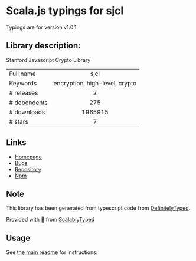 
# Scala.js typings for sjcl

Typings are for version v1.0.1

## Library description:
Stanford Javascript Crypto Library

|                    |                 |
| ------------------ | :-------------: |
| Full name          | sjcl |
| Keywords           | encryption, high-level, crypto |
| # releases         | 2 |
| # dependents       | 275 |
| # downloads        | 1965915 |
| # stars            | 7 |

## Links
- [Homepage](https://github.com/bitwiseshiftleft/sjcl)
- [Bugs](https://github.com/bitwiseshiftleft/sjcl/issues)
- [Repository](https://github.com/bitwiseshiftleft/sjcl)
- [Npm](https://www.npmjs.com/package/sjcl)
    


## Note
This library has been generated from typescript code from [DefinitelyTyped](https://definitelytyped.org).

Provided with :purple_heart: from [ScalablyTyped](https://github.com/oyvindberg/ScalablyTyped)

## Usage
See [the main readme](../../readme.md) for instructions.


